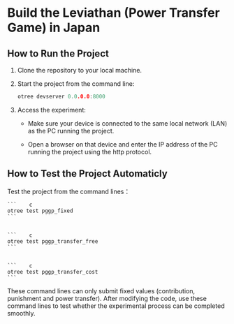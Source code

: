 # Build the Leviathan (Power Transfer Game) in Japan

## How to Run the Project

1. Clone the repository to your local machine.

2. Start the project from the command line:

    ```    c
    otree devserver 0.0.0.0:8000
    ```

3. Access the experiment:

    - Make sure your device is connected to the same local network (LAN) as the PC running the project.

    - Open a browser on that device and enter the IP address of the PC running the project using the http protocol.

## How to Test the Project Automaticly

Test the project from the command lines：

    ```    c
    otree test pggp_fixed
    ```


    ```    c
    otree test pggp_transfer_free
    ```


    ```    c
    otree test pggp_transfer_cost
    ```

 These command lines can only submit fixed values (contribution, punishment and power transfer). After modifying the code, use these command lines to test whether the experimental process can be completed smoothly.
